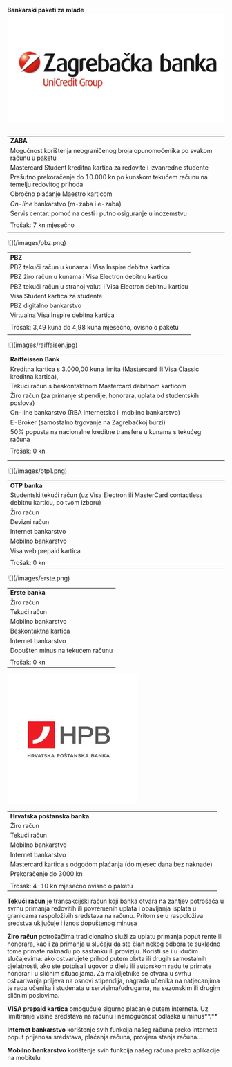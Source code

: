 **Bankarski paketi za mlade**
   ![](/images/zagrebacka-banka.jpg)


<table style="float: right">
  <tr>
   <td><strong>ZABA</strong>
   </td>
  </tr>
  <tr>
   <td>Mogućnost korištenja neograničenog broja opunomoćenika po svakom računu u paketu
   </td>
  </tr>
  <tr>
   <td>Mastercard Student kreditna kartica za redovite i izvanredne studente 
   </td>
  </tr>
  <tr>
   <td>Prešutno prekoračenje do 10.000 kn po kunskom tekućem računu na temelju redovitog prihoda
   </td>
  </tr>
  <tr>
   <td>Obročno plaćanje Maestro karticom
   </td>
  </tr>
  <tr>
   <td><em>On-line</em> bankarstvo (m-zaba i e-zaba)
   </td>
  </tr>
  <tr>
   <td>Servis centar: pomoć na cesti i putno osiguranje u inozemstvu
   </td>
  </tr>
  <tr>
   <td>
   </td>
  </tr>
  <tr>
   <td>Trošak: 7 kn mjesečno
   </td>
  </tr>
  <tr>
   <td>
   </td>
  </tr>
   </table>
   ![](/images/pbz.png)
   <table>

<tr>
   <td><strong>PBZ</strong>
   </td>
  </tr>
  <tr>
   <td>PBZ tekući račun u kunama i Visa Inspire debitna kartica
   </td>
  </tr>
  <tr>
   <td>PBZ žiro račun u kunama i Visa Electron debitnu karticu
   </td>
  </tr>
  <tr>
   <td>PBZ tekući račun u stranoj valuti i Visa Electron debitnu karticu
   </td>
  </tr>
  <tr>
   <td>Visa Student kartica za studente
   </td>
  </tr>
  <tr>
   <td>PBZ digitalno bankarstvo
   </td>
  </tr>
  <tr>
   <td>Virtualna Visa Inspire debitna kartica
   </td>
  </tr>
  <tr>
   <td>
   </td>
  </tr>
  <tr>
   <td>Trošak: 3,49 kuna do 4,98 kuna mjesečno, ovisno o paketu
   </td>
  </tr>
  <tr>
   <td>
   </td>
  </tr>
   </table> 
   ![](images/raiffaisen.jpg)
   <table>
   
  <tr>
   <td><strong>Raiffeissen Bank</strong>
   </td>
  </tr>
  <tr>
   <td>Kreditna kartica s 3.000,00 kuna limita (Mastercard ili Visa Classic kreditna kartica),
   </td>
  </tr>
  <tr>
   <td>Tekući račun s beskontaktnom Mastercard debitnom karticom
   </td>
  </tr>
  <tr>
   <td>Žiro račun  (za primanje stipendije, honorara, uplata od studentskih poslova)
   </td>
  </tr>
  <tr>
   <td>On-line bankarstvo (RBA internetsko i  mobilno bankarstvo)
   </td>
  </tr>
  <tr>
   <td>E-Broker (samostalno trgovanje na Zagrebačkoj burzi)
   </td>
  </tr>
  <tr>
   <td>50% popusta na nacionalne kreditne transfere u kunama s tekućeg računa
   </td>
  </tr>
  <tr>
   <td>
   </td>
  </tr>
  <tr>
   <td>Trošak: 0 kn
   </td>
  </tr>
  <tr>
   <td>
   </td>
  </tr>
  <tr>
   <td>
   </td>
  </tr>
   </table>
   ![](/images/otp1.png)
   <table>

  <tr>
   <td><strong>OTP banka</strong>
   </td>
  </tr>
  <tr>
   <td>Studentski tekući račun (uz Visa Electron ili MasterCard contactless debitnu karticu, po tvom izboru)
   </td>
  </tr>
  <tr>
   <td>Žiro račun
   </td>
  </tr>
  <tr>
   <td>Devizni račun
   </td>
  </tr>
  <tr>
   <td>Internet bankarstvo
   </td>
  </tr>
  <tr>
   <td>Mobilno bankarstvo
   </td>
  </tr>
  <tr>
   <td>Visa web prepaid kartica
   </td>
  </tr>
  <tr>
   <td>
   </td>
  </tr>
  <tr>
   <td>Trošak: 0 kn
   </td>
  </tr>

</table> 
   ![](/images/erste.png)

<table>

  <tr>
   <td><strong>Erste banka</strong>
   </td>
  </tr>
  <tr>
   <td>Žiro račun
   </td>
  </tr>
  <tr>
   <td>Tekući račun
   </td>
  </tr>
  <tr>
   <td>Mobilno bankarstvo
   </td>
  </tr>
  <tr>
   <td>Beskontaktna kartica
   </td>
  </tr>
  <tr>
   <td>Internet bankarstvo
   </td>
  </tr>
  <tr>
   <td>Dopušten minus na tekućem računu
   </td>
  </tr>
  <tr>
   <td>
   </td>
  </tr>
  <tr>
   <td>Trošak: 0 kn
   </td>
  </tr>
      </table>
      
![](/images/hpb.jpg)

<table>
  <tr>
   <td><strong>Hrvatska poštanska banka</strong>
   </td>
  </tr>
  <tr>
   <td>Žiro račun
   </td>
  </tr>
  <tr>
   <td>Tekući račun
   </td>
  </tr>
  <tr>
   <td>Mobilno bankarstvo
   </td>
  </tr>
  <tr>
   <td>Internet bankarstvo
   </td>
  </tr>
  <tr>
   <td>Mastercard kartica s odgodom plaćanja (do mjesec dana bez naknade) 
   </td>
  </tr>
  <tr>
   <td>Prekoračenje do 3000 kn
   </td>
  </tr>
  <tr>
   <td>
   </td>
  </tr>
  <tr>
   <td>Trošak: 4-10 kn mjesečno ovisno o paketu 
   </td>
  </tr>
</table>


**Tekući račun** je transakcijski račun koji banka otvara na zahtjev potrošača u svrhu primanja redovitih ili povremenih uplata i obavljanja isplata u granicama raspoloživih sredstava na računu. Pritom se u raspoloživa sredstva uključuje i iznos dopuštenog minusa

**Žiro račun** potrošačima tradicionalno služi za uplatu primanja poput rente ili honorara, kao i za primanja u slučaju da ste član nekog odbora te sukladno tome primate naknadu po sastanku ili proviziju. Koristi se i u idućim slučajevima: ako ostvarujete prihod putem obrta ili drugih samostalnih djelatnosti, ako ste potpisali ugovor o djelu ili autorskom radu te primate honorar i u sličnim situacijama. Za maloljetnike se otvara u svrhu ostvarivanja priljeva na osnovi stipendija, nagrada učenika na natjecanjima te rada učenika i studenata u servisima/udrugama, na sezonskim ili drugim sličnim poslovima.

**VISA prepaid kartica** omogućuje sigurno plaćanje putem interneta. Uz limitiranje visine sredstava na računu i nemogućnost odlaska u minus**.**

**Internet bankarstvo** korištenje svih funkcija našeg računa preko interneta poput prijenosa sredstava, plaćanja računa, provjera stanja računa… 

**Mobilno bankarstvo** korištenje svih funkcija našeg računa preko aplikacije na mobitelu



